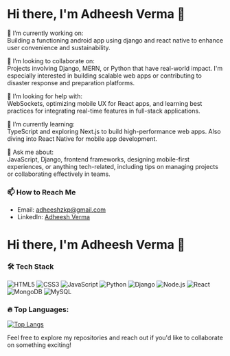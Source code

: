 # Hi there, I'm Adheesh Verma 👋

🔭 I’m currently working on:  
Building a functioning android app using django and react native to enhance user convenience and sustainability.

👥 I’m looking to collaborate on:  
Projects involving Django, MERN, or Python that have real-world impact. I'm especially interested in building scalable web apps or contributing to disaster response and preparation platforms.

🤝 I’m looking for help with:  
WebSockets, optimizing mobile UX for React apps, and learning best practices for integrating real-time features in full-stack applications.

🌱 I’m currently learning:  
TypeScript and exploring Next.js to build high-performance web apps. Also diving into React Native for mobile app development.

💬 Ask me about:  
JavaScript, Django, frontend frameworks, designing mobile-first experiences, or anything tech-related, including tips on managing projects or collaborating effectively in teams.

### 📫 How to Reach Me

- Email: [adheeshzkp@gmail.com](mailto:adheeshzkp@gmail.com)
- LinkedIn: [Adheesh Verma](https://www.linkedin.com/in/adheesh-verma-177538324/)

# Hi there, I'm Adheesh Verma 👋

### 🛠️ Tech Stack
![HTML5](https://img.shields.io/badge/-HTML5-E34F26?logo=html5&logoColor=fff&style=for-the-badge)
![CSS3](https://img.shields.io/badge/-CSS3-1572B6?logo=css3&logoColor=fff&style=for-the-badge)
![JavaScript](https://img.shields.io/badge/-JavaScript-F7DF1E?logo=javascript&logoColor=000&style=for-the-badge)
![Python](https://img.shields.io/badge/-Python-3776AB?logo=python&logoColor=fff&style=for-the-badge)
![Django](https://img.shields.io/badge/-Django-092E20?logo=django&logoColor=fff&style=for-the-badge)
![Node.js](https://img.shields.io/badge/-Node.js-339933?logo=node.js&logoColor=fff&style=for-the-badge)
![React](https://img.shields.io/badge/-React-61DAFB?logo=react&logoColor=000&style=for-the-badge)
![MongoDB](https://img.shields.io/badge/-MongoDB-47A248?logo=mongodb&logoColor=fff&style=for-the-badge)
![MySQL](https://img.shields.io/badge/-MySQL-4479A1?logo=mysql&logoColor=fff&style=for-the-badge)

<!--### 📊 GitHub Stats:
![Adheesh's GitHub stats](https://github-readme-stats.vercel.app/api?username=your-github-username&show_icons=true&theme=radical)

### 🏆 GitHub Trophies:
[![trophy](https://github-profile-trophy.vercel.app/?username=your-github-username&theme=radical)](https://github.com/ryo-ma/github-profile-trophy)-->

### 🔥 Top Languages:
[![Top Langs](https://github-readme-stats.vercel.app/api/top-langs/?username=adheesh0807&layout=compact&theme=radical)](https://github.com/anuraghazra/github-readme-stats)


Feel free to explore my repositories and reach out if you'd like to collaborate on something exciting!
